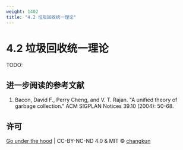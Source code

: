 ```yaml
---
weight: 1402
title: "4.2 垃圾回收统一理论"
---
```


# 4.2 垃圾回收统一理论

TODO:

## 进一步阅读的参考文献

1. Bacon, David F., Perry Cheng, and V. T. Rajan. "A unified theory of garbage collection." ACM SIGPLAN Notices 39.10 (2004): 50-68.

## 许可

[Go under the hood](https://github.com/changkun/go-under-the-hood) | CC-BY-NC-ND 4.0 & MIT &copy; [changkun](https://changkun.de)
